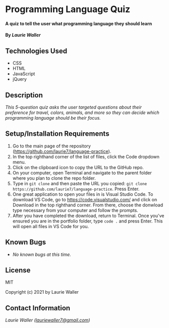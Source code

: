 # Programming Language Quiz

#### A quiz to tell the user what programming language they should learn

#### By _**Laurie Waller**_

## Technologies Used

* CSS
* HTML
* JavaScript
* jQuery

## Description

_This 5-question quiz asks the user targeted questions about their preference for travel, colors, animals, and more so they can decide which programming language should be their focus._

## Setup/Installation Requirements

  1. Go to the main page of the repository (https://github.com/laurie7/language-practice).
  2. In the top righthand corner of the list of files, click the Code dropdown menu.
  3. Click on the clipboard icon to copy the URL to the GitHub repo.
  4. On your computer, open Terminal and navigate to the parent folder where you plan to clone the repo folder.
  5. Type in `git clone` and then paste the URL you copied:
      `git clone https://github.com/laurie7/language-practice`. Press Enter.
  6. One great application to open your files in is Visual Studio Code. To download VS Code, go to https://code.visualstudio.com/ and click on Download in the top righthand corner. From there, choose the donwload type necessary from your computer and follow the prompts.
  7. After you have completed the download, return to Terminal. Once you've ensured you are in the portfolio folder, type `code .` and press Enter. This will open all files in VS Code for you.

## Known Bugs

* _No known bugs at this time._

## License

MIT

Copyright (c) 2021 by Laurie Waller

## Contact Information

_Laurie Waller (lauriewaller7@gmail.com)_